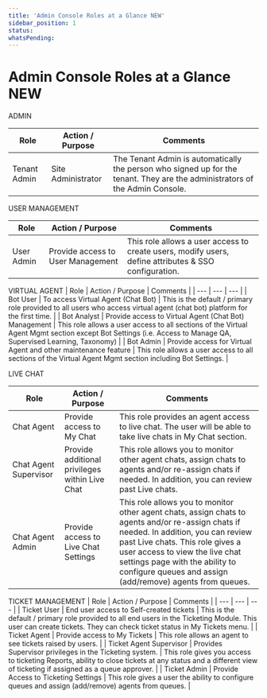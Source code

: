```yaml
---
title: 'Admin Console Roles at a Glance NEW'
sidebar_position: 1
status: 
whatsPending: 
---
```



# Admin Console Roles at a  Glance NEW




ADMIN

| Role | Action / Purpose | Comments |
| --- | --- | --- |
| Tenant Admin | Site Administrator | The Tenant Admin is automatically the person who signed up for the tenant. They are the administrators of the Admin Console. |



USER MANAGEMENT

| Role | Action / Purpose | Comments |
| --- | --- | --- |
| User Admin | Provide access to User Management | This role allows a user access to create users, modify users, define attributes & SSO configuration. |


VIRTUAL AGENT
| Role | Action / Purpose | Comments |
| --- | --- | --- |
| Bot User | To access Virtual Agent (Chat Bot) | This is the default / primary role provided to all users who access virtual agent (chat bot) platform for the first time. |
| Bot Analyst | Provide access to Virtual Agent (Chat Bot) Management | This role allows a user access to all sections of the Virtual Agent Mgmt section except Bot Settings (i.e. Access to Manage QA, Supervised Learning, Taxonomy) |
| Bot Admin | Provide access for Virtual Agent and other maintenance feature | This role allows a user access to all sections of the Virtual Agent Mgmt section including Bot Settings. |


LIVE CHAT

| Role | Action / Purpose | Comments |
| --- | --- | --- |
| Chat Agent | Provide access to My Chat | This role provides an agent access to live chat. The user will be able to take live chats in My Chat section. |
| Chat Agent Supervisor | Provide additional privileges within Live Chat | This role allows you to monitor other agent chats, assign chats to agents and/or re-assign chats if needed. In addition, you can review past Live chats. |
| Chat Agent Admin | Provide access to Live Chat Settings | This role allows you to monitor other agent chats, assign chats to agents and/or re-assign chats if needed. In addition, you can review past Live chats. This role gives a user access to view the live chat settings page with the ability to configure queues and assign (add/remove) agents from queues.|


TICKET MANAGEMENT
| Role | Action / Purpose | Comments |
| --- | --- | --- |
| Ticket User | End user access to Self-created tickets | This is the default / primary role provided to all end users in the Ticketing Module. This user can create tickets. They can check ticket status in My Tickets menu. |
| Ticket Agent | Provide access to My Tickets | This role allows an agent to see tickets raised by users. |
| Ticket Agent Supervisor | Provides Supervisor privileges in the Ticketing system. | This role gives you access to ticketing Reports, ability to close tickets at any status and a different view of ticketing if assigned as a queue approver. |
| Ticket Admin | Provide Access to Ticketing Settings | This role gives a user the ability to configure queues and assign (add/remove) agents from queues. |




